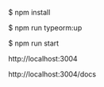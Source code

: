 $ npm install

$ npm run typeorm:up

$ npm run start

http://localhost:3004

http://localhost:3004/docs
